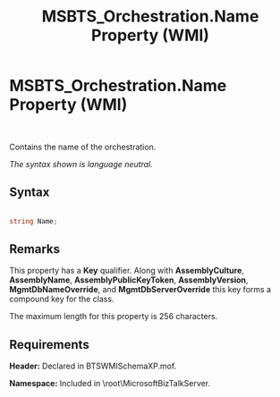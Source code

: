 ﻿---
title: MSBTS_Orchestration.Name Property (WMI)
TOCTitle: MSBTS_Orchestration.Name Property (WMI)
ms:assetid: a9b0d106-24b6-4e5b-b9c9-55a678d05a4f
ms:mtpsurl: https://msdn.microsoft.com/en-us/library/Aa577961(v=BTS.80)
ms:contentKeyID: 51530336
ms.date: 08/30/2017
mtps_version: v=BTS.80
---

# MSBTS\_Orchestration.Name Property (WMI)

 

Contains the name of the orchestration.

*The syntax shown is language neutral.*

## Syntax

```C#
  
string Name;  
```

## Remarks

This property has a **Key** qualifier. Along with **AssemblyCulture**, **AssemblyName**, **AssemblyPublicKeyToken**, **AssemblyVersion**, **MgmtDbNameOverride**, and **MgmtDbServerOverride** this key forms a compound key for the class.

The maximum length for this property is 256 characters.

## Requirements

**Header:** Declared in BTSWMISchemaXP.mof.

**Namespace:** Included in \\root\\MicrosoftBizTalkServer.

